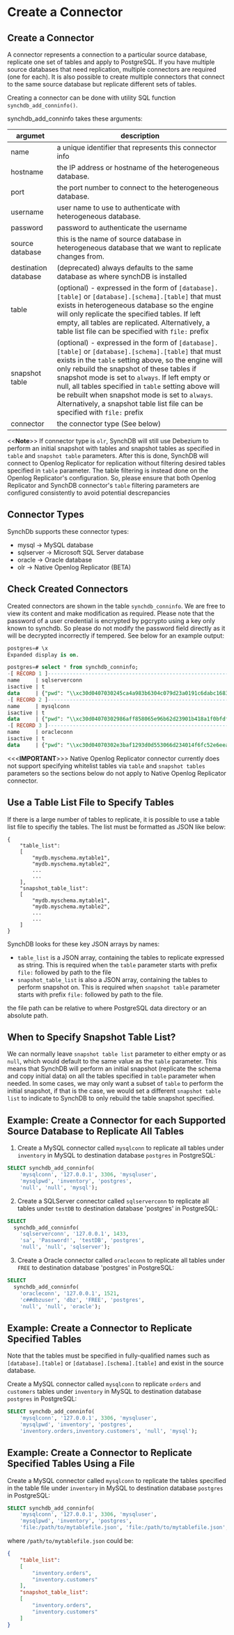 # Create a Connector

## **Create a Connector**

A connector represents a connection to a particular source database, replicate one set of tables and apply to PostgreSQL. If you have multiple source databases that need replication, multiple connectors are required (one for each). It is also possible to create multiple connectors that connect to the same source database but replicate different sets of tables.

Creating a connector can be done with utility SQL function `synchdb_add_conninfo()`.

synchdb_add_conninfo takes these arguments:

|        argumet        | description |
|-------------------- |-|
| name                  | a unique identifier that represents this connector info |
| hostname              | the IP address or hostname of the heterogeneous database. |
| port                  | the port number to connect to the heterogeneous database. |
| username              | user name to use to authenticate with heterogeneous database.|
| password              | password to authenticate the username |
| source database       | this is the name of source database in heterogeneous database that we want to replicate changes from.|
| destination database  | (deprecated) always defaults to the same database as where synchDB is installed |
| table                 | (optional) - expressed in the form of `[database].[table]` or `[database].[schema].[table]` that must exists in heterogeneous database so the engine will only replicate the specified tables. If left empty, all tables are replicated. Alternatively, a table list file can be specified with `file:` prefix  |
| snapshot table        | (optional) - expressed in the form of `[database].[table]` or `[database].[schema].[table]` that must exists in the `table` setting above, so the engine will only rebuild the snapshot of these tables if snapshot mode is set to `always`. If left empty or null, all tables specified in `table` setting above will be rebuilt when snapshot mode is set to `always`. Alternatively, a snapshot table list file can be specified with `file:` prefix|
| connector             | the connector type (See below) |

<<**Note**>> If connector type is `olr`, SynchDB will still use Debezium to perform an initial snapshot with tables and snapshot tables as specified in `table` and `snapshot table` parameters. After this is done, SynchDB will connect to Openlog Replicator for replication without filtering desired tables specified in `table` parameter. The table filtering is instead done on the Openlog Replicator's configuration. So, please ensure that both Openlog Replicator and SynchDB connector's `table` filtering parameters are configured consistently to avoid potential descrepancies

## **Connector Types**

SynchDb supports these connector types:

* mysql         -> MySQL database
* sqlserver     -> Microsoft SQL Server database
* oracle        -> Oracle database
* olr           -> Native Openlog Replicator (BETA)

## **Check Created Connectors**

Created connectors are shown in the table `synchdb_conninfo`. We are free to view its content and make modification as required. Please note that the password of a user credential is encrypted by pgcrypto using a key only known to synchdb. So please do not modify the password field directly as it will be decrypted incorrectly if tempered. See below for an example output:

```sql
postgres=# \x
Expanded display is on.

postgres=# select * from synchdb_conninfo;
-[ RECORD 1 ]-----------------------------------------------------------------------------------------------------------------------------------------------------------------------------------------------------------------------------------------------------------------------------------------------------------------
name     | sqlserverconn
isactive | t
data     | {"pwd": "\\xc30d0407030245ca4a983b6304c079d23a0191c6dabc1683e4f66fc538db65b9ab2788257762438961f8201e6bcefafa60460fbf441e55d844e7f27b31745f04e7251c0123a159540676c4", "port": 1433, "user": "sa", "dstdb": "postgres", "srcdb": "testDB", "table": "null", "hostname": "192.168.1.86", "connector": "sqlserver"}
-[ RECORD 2 ]-----------------------------------------------------------------------------------------------------------------------------------------------------------------------------------------------------------------------------------------------------------------------------------------------------------------
name     | mysqlconn
isactive | t
data     | {"pwd": "\\xc30d04070302986aff858065e96b62d23901b418a1f0bfdf874ea9143ec096cd648a1588090ee840de58fb6ba5a04c6430d8fe7f7d466b70a930597d48b8d31e736e77032cb34c86354e", "port": 3306, "user": "mysqluser", "dstdb": "postgres", "srcdb": "inventory", "table": "null", "hostname": "192.168.1.86", "connector": "mysql"}
-[ RECORD 3 ]-----------------------------------------------------------------------------------------------------------------------------------------------------------------------------------------------------------------------------------------------------------------------------------------------------------------
name     | oracleconn
isactive | t
data     | {"pwd": "\\xc30d04070302e3baf1293d0d553066d234014f6fc52e6eea425884b1f65f1955bf504b85062dfe538ca2e22bfd6db9916662406fc45a3a530b7bf43ce4cfaa2b049a1c9af8", "port": 1528, "user": "c##dbzuser", "dstdb": "postgres", "srcdb": "FREE", "table": "null", "hostname": "192.168.1.86", "connector": "oracle"}


```

<<<**IMPORTANT**>>> Native Openlog Replicator connector currently does not support specifying whitelist tables via `table` and `snapshot tables` parameters so the sections below do not apply to Native Openlog Replicator connector.

## **Use a Table List File to Specify Tables**

If there is a large number of tables to replicate, it is possible to use a table list file to specifiy the tables. The list must be formatted as JSON like below:

```
{
    "table_list":
    [
        "mydb.myschema.mytable1",
        "mydb.myschema.mytable2",
        ...
        ...
    ],
    "snapshot_table_list":
    [
        "mydb.myschema.mytable1",
        "mydb.myschema.mytable2",
        ...
        ...
    ]
}
```
SynchDB looks for these key JSON arrays by names:
* `table_list` is a JSON array, containing the tables to replicate expressed as string. This is required when the `table` parameter starts with prefix `file:` followed by path to the file
* `snapshot_table_list` is also a JSON array, containing the tables to perform snapshot on. This is required when `snapshot table` parameter starts with prefix `file:` followed by path to the file.

the file path can be relative to where PostgreSQL data directory or an absolute path.

## **When to Specify Snapshot Table List?**

We can normally leave `snapshot table list` parameter to either empty or as `null`, which would default to the same value as the `table` parameter. This means that SynchDB will perform an initial snapshot (replicate the schema and copy initial data) on all the tables specified in `table` parameter when needed. In some cases, we may only want a subset of `table` to perform the initial snapshot, if that is the case, we would set a different `snapshot table list` to indicate to SynchDB to only rebuild the table snapshot specified.


## **Example: Create a Connector for each Supported Source Database to Replicate All Tables**

1. Create a MySQL connector called `mysqlconn` to replicate all tables under `inventory` in MySQL to destination database `postgres` in PostgreSQL:
```sql
SELECT synchdb_add_conninfo(
    'mysqlconn', '127.0.0.1', 3306, 'mysqluser', 
    'mysqlpwd', 'inventory', 'postgres', 
    'null', 'null', 'mysql');
```

2. Create a SQLServer connector called `sqlserverconn` to replicate all tables under `testDB` to destination database 'postgres' in PostgreSQL:
```sql
SELECT 
  synchdb_add_conninfo(
    'sqlserverconn', '127.0.0.1', 1433, 
    'sa', 'Password!', 'testDB', 'postgres', 
    'null', 'null', 'sqlserver');
```

3. Create a Oracle connector called `oracleconn` to replicate all tables under `FREE` to destination database 'postgres' in PostgreSQL:
```sql
SELECT 
  synchdb_add_conninfo(
    'oracleconn', '127.0.0.1', 1521, 
    'c##dbzuser', 'dbz', 'FREE', 'postgres', 
    'null', 'null', 'oracle');
```

## **Example: Create a Connector to Replicate Specified Tables**

Note that the tables must be specified in fully-qualified names such as `[database].[table]` or `[database].[schema].[table]` and exist in the source database.

Create a MySQL connector called `mysqlconn` to replicate `orders` and `customers` tables under `inventory` in MySQL to destination database `postgres` in PostgreSQL:
```sql
SELECT synchdb_add_conninfo(
    'mysqlconn', '127.0.0.1', 3306, 'mysqluser', 
    'mysqlpwd', 'inventory', 'postgres', 
    'inventory.orders,inventory.customers', 'null', 'mysql');

```

## **Example: Create a Connector to Replicate Specified Tables Using a File**

Create a MySQL connector called `mysqlconn` to replicate the tables specified in the table file under `inventory` in MySQL to destination database `postgres` in PostgreSQL:
```sql
SELECT synchdb_add_conninfo(
    'mysqlconn', '127.0.0.1', 3306, 'mysqluser', 
    'mysqlpwd', 'inventory', 'postgres', 
    'file:/path/to/mytablefile.json', 'file:/path/to/mytablefile.json', 'mysql');

```

where `/path/to/mytablefile.json` could be:

```json
{
    "table_list":
    [
        "inventory.orders",
        "inventory.customers"
    ],
    "snapshot_table_list":
    [
        "inventory.orders",
        "inventory.customers"
    ]
}
```